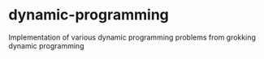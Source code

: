 # dynamic-programming
Implementation of various dynamic programming problems from grokking dynamic programming
